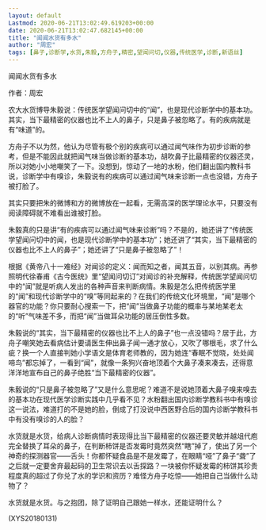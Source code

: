 ```yaml
---
layout: default
Lastmod: 2020-06-21T13:02:49.619203+00:00
date: 2020-06-21T13:02:47.682145+00:00
title: "闻闻水货有多水"
author: "周宏"
tags: [鼻子,诊断学,水货,朱毅,方舟子,精密,望闻问切,仪器,传统医学,诊断,新语丝]
---
```


闻闻水货有多水

作者：周宏

农大水货博导朱毅说：传统医学望闻问切中的“闻”，也是现代诊断学中的基本功。其实，当下最精密的仪器也比不上人的鼻子，只是鼻子被忽略了。有的疾病就是有“味道”的。

方舟子不以为然，他认为尽管有极个别的疾病可以通过闻气味作为初步诊断的参考，但是不能因此就把闻气味当做诊断的基本功，胡吹鼻子比最精密的仪器还灵，所以对她小小地嘲笑了一下。没想到，惊动了一地的水粉，他们翻出国内教科书说，诊断学中有嗅诊，朱毅说有的疾病可以通过闻气味来诊断一点也没错，方舟子被打脸了。

其实只要把朱的微博和方的微博放在一起看，无需高深的医学理论水平，只要没有阅读障碍就不难看出谁被打脸。

朱毅真的只是讲“有的疾病可以通过闻气味来诊断”吗？不是的，她还讲了“传统医学望闻问切中的闻，也是现代诊断学中的基本功”；她还讲了“其实，当下最精密的仪器也比不上人的鼻子”；她还讲了“只是鼻子被忽略了”！

根据《黄帝八十一难经》对闻诊的定义：闻而知之者，闻其五音，以别其病。再参照明代徐春甫《古今医统》里“望闻问切订”对闻诊的补充解释，传统医学望闻问切中的“闻”就是听病人发出的各种声音来判断病情。朱毅是怎么把传统医学里的“闻”和现代诊断学中的“嗅”等同起来的？在我们的传统文化环境里，“闻”是哪个器官的功能？你只要耐心搜索一下，把“闻”当做鼻子功能的概率与某地某老太的“听”气味差不多，而把“闻”当做耳朵功能的居压倒性多数。

朱毅说的“其实，当下最精密的仪器也比不上人的鼻子”也一点没错吗？居于此，方舟子嘲笑她去看病估计要请医生伸出鼻子闻一通才放心，又吹了哪根毛，求了什么疵？换一个人直接判她小学语文是体育老师教的，因为她连“春眠不觉晓，处处闻啼鸟”都忘掉了，一看到“闻”，就像一条狗兴奋地顶着个大鼻子凑来凑去，还得意洋洋地宣布自己的鼻子绝胜“当下最精密的仪器”。

朱毅说的“只是鼻子被忽略了”又是什么意思呢？难道不是说她顶着大鼻子嗅来嗅去的基本功在现代医学诊断实践中几乎看不见？水粉翻出国内诊断学教科书中有嗅诊这一说法，难道打的不是她的脸，倒成了打没说中西医野合后的国内诊断学教科书中有没有嗅诊的人的脸？

水货就是水货，给病人诊断病情时表现得比当下最精密的仪器还要灵敏并越俎代庖完全替换了耳朵的鼻子，在判断柿饼是否发霉时竟然突然“瞎”掉了，使出了另一个神奇的探测器官——舌头！你都怀疑食品是不是发霉了，在眼睛“哑”了鼻子“聋”了之后就一定要舍弃最起码的卫生常识去以舌探路？一块被你怀疑发霉的柿饼其珍贵程度真的超过了你兑了水的学识和资历？难怪方舟子吃惊——她把自己当做什么动物了？

水货就是水货。与之抱团，除了证明自己跟她一样水，还能证明什么？

(XYS20180131)

